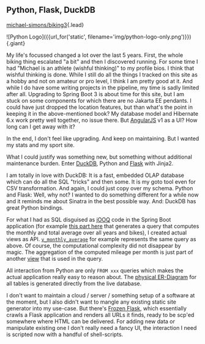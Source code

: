 
## Python, Flask, DuckDB

<i class="bi bi-github"></i> [michael-simons/biking3](https://github.com/michael-simons/biking3){.lead}

![Python Logo]({{url_for('static', filename='img/python-logo-only.png')}}){.giant}

My life's focussed changed a lot over the last 5 years.
First, the whole biking thing escalated "a bit" and then I discovered running.
For some time I had "Michael is an athlete (wishful thinking)" to my profile bios.
I think that wishful thinking is done.
While I still do all the things I tracked on this site as a hobby and not on amateur or pro level, I think I am pretty good at it.
And while I do have some writing projects in the pipeline, my time is sadly limited after all.
Upgrading to Spring Boot 3 is about time for this site, but I am stuck on some components for which there are no Jakarta EE pendants. 
I could have just dropped the location features, but than what's the point in keeping it in the above-mentioned book?
My database model and Hibernate 6.x work pretty well together, no issue there.
But [AngularJS](https://angularjs.org) v1 as a UI? 
How long can I get away with it?

In the end, I don't feel like upgrading.
And keep on maintaining.
But I wanted my stats and my sport site.

What I could justify was something new, but something without additional maintenance burden.
Enter [DuckDB](https://duckdb.org), Python and [Flask](https://flask.palletsprojects.com/en/2.3.x/) with Jinja2. 

I am totally in love with DuckDB: It is a fast, embedded OLAP database which can do all the SQL "tricks" and then some. 
It is my goto tool even for CSV transformation.
And again, I could just copy over my schema.
Python and Flask: Well, why not? 
I wanted to do something different for a while now and it reminds me about Sinatra in the best possible way.
And: DuckDB has great Python bindings.

For what I had as SQL disguised as [jOOQ](https://www.jooq.org) code in the Spring Boot application (for example [this part here](https://github.com/michael-simons/biking2/blob/a10fe3f254db361b85ac6c8fb70f9101dd29fd46/src/main/java/ac/simons/biking2/statistics/StatisticService.java#L123) that generates a query that computes the monthly and total average over all years and bikes), I created actual views as API.
[`v_monthly_average`](https://github.com/michael-simons/biking3/blob/5466d0b5479009eb9da05f4ef8b117f7b937796b/schema/api.sql#L159-L178) for example represents the same query as above.
Of course, the computational complexity did not disappear by magic.
The aggregation of the computed mileage per month is just part of another [view](https://github.com/michael-simons/biking3/blob/5466d0b5479009eb9da05f4ef8b117f7b937796b/schema/shared_views.sql#L21-L37) that is used in the query.

All interaction from Python are only `FROM xxx` queries which makes the actual application really easy to reason about. The [physical ER-Diagram](https://github.com/michael-simons/biking3/tree/main/generator/static/docs/schema.mermaid) for all tables is generated directly from the live database.

I don't want to maintain a cloud / server / something setup of a software at the moment, but I also didn't want to mangle any existing static site generator into my use-case.
But there's [Frozen Flask](https://pythonhosted.org/Frozen-Flask/), which essentially crawls a Flask application and renders all URLs it finds, ready to be scp'ed somewhere where HTML can be delivered.
For adding new data or manipulate existing one I don't really need a fancy UI, the interaction I need is scripted now with a handful of shell-scripts. 
